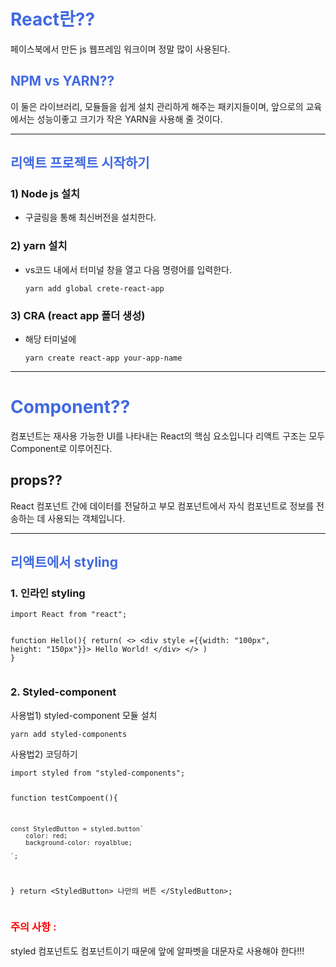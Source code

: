 <h1 id="span-style-color-royalbluereact란span"><span style="color: royalblue;">React란??</span></h1>
<p>페이스북에서 만든 js 웹프레임 워크이며 정말 많이 사용된다.</p>
<h2 id="span-style-color-royalbluenpm-vs-yarnspan"><span style="color: royalblue;">NPM vs YARN??</span></h2>
<p>이 둘은 라이브러리, 모듈들을 쉽게 설치 관리하게 해주는 패키지들이며,
앞으로의 교육에서는 성능이좋고 크기가 작은 YARN을 사용해 줄 것이다.</p>
<hr />
<h2 id="span-style-color-royalblue리액트-프로젝트-시작하기span"><span style="color: royalblue;">리액트 프로젝트 시작하기</span></h2>
<h3 id="1-node-js-설치">1) Node js 설치</h3>
<ul>
<li>구글링을 통해 최신버전을 설치한다.</li>
</ul>
<h3 id="2-yarn-설치">2) yarn 설치</h3>
<ul>
<li>vs코드 내에서 터미널 창을 열고 다음 명령어를 입력한다.<pre><code class="language-Bash">yarn add global crete-react-app</code></pre>
</li>
</ul>
<h3 id="3-cra-react-app-폴더-생성">3) CRA (react app 폴더 생성)</h3>
<ul>
<li>해당 터미널에<pre><code class="language-Bash">yarn create react-app your-app-name</code></pre>
</li>
</ul>
<hr />
<h1 id="span-style-color-royalbluecomponentspan"><span style="color: royalblue;">Component??</span></h1>
<p>컴포넌트는 재사용 가능한 UI를 나타내는 React의 핵심 요소입니다
리액트 구조는 모두 Component로 이루어진다.</p>
<h2 id="props">props??</h2>
<p>React 컴포넌트 간에 데이터를 전달하고 부모 컴포넌트에서 자식 컴포넌트로 정보를 전송하는 데 사용되는 객체입니다.</p>
<hr />
<h2 id="span-style-color-royalblue리액트에서-styling-span"><span style="color: royalblue;">리액트에서 styling </span></h2>
<h3 id="1-인라인-styling">1. 인라인 styling</h3>
<pre><code class="language-js">import React from &quot;react&quot;;

function Hello(){
     return(
        &lt;&gt;
              &lt;div style ={{width: &quot;100px&quot;, height: &quot;150px&quot;}}&gt;
                  Hello World!
              &lt;/div&gt;
          &lt;/&gt;
    )
}</code></pre>
<h3 id="2-styled-component">2. Styled-component</h3>
<p>사용법1)
styled-component 모듈 설치</p>
<pre><code class="language-Bash">yarn add styled-components</code></pre>
<p>사용법2)
코딩하기</p>
<pre><code class="language-js">import styled from &quot;styled-components&quot;;

function testCompoent(){

    const StyledButton = styled.button`
        color: red;
        background-color: royalblue;

    `;

}
    return &lt;StyledButton&gt; 나만의 버튼 &lt;/StyledButton&gt;;
</code></pre>
<h3 id="span-style-color-red주의-사항-span"><span style="color: red;">주의 사항 :</span></h3>
<p>styled 컴포넌트도 컴포넌트이기 때문에 앞에 알파벳을 대문자로 사용해야 한다!!!</p>